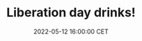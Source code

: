 ---
title: "Liberation day drinks!"
date: 2022-05-12 16:00:00 CET
categories: meetup 
links:
location: vdwerff
picture: /assets/drinks.jpeg
talks:
- title: "Let have some drinks together!"
  speaker:
    name: "LUMC AI Research Meeting Team"
    twitter: 
    github: 
  abstract: |
    We are organizing a “borrel” to meet each other in person again!
    
    The drinks will start at 17:00 at Stadscafé Van der Werff, which is 10 minutes walking from the LUMC.

    See you there!

---